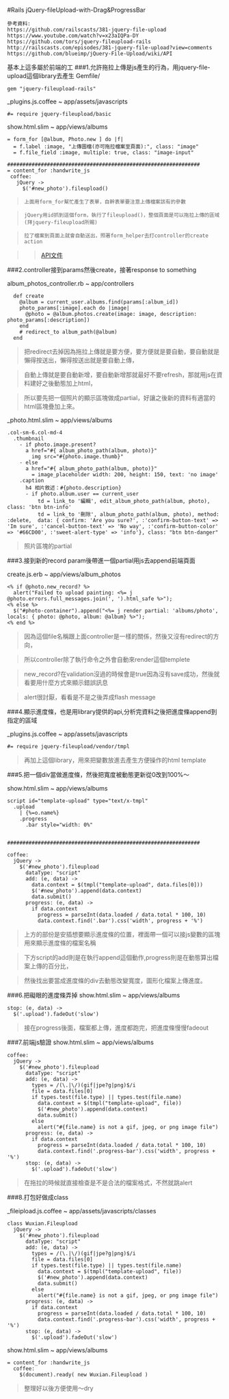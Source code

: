 #Rails jQuery-fileUpload-with-Drag&ProgressBar


```
參考資料:
https://github.com/railscasts/381-jquery-file-upload
https://www.youtube.com/watch?v=x23aIQPa-DY
https://github.com/tors/jquery-fileupload-rails
http://railscasts.com/episodes/381-jquery-file-upload?view=comments
https://github.com/blueimp/jQuery-File-Upload/wiki/API
```

基本上這多屬於前端的工
###1.允許拖拉上傳是js產生的行為，用jquery-file-upload這個library去產生
Gemfile/

```
gem "jquery-fileupload-rails"
```
_plugins.js.coffee ~ app/assets/javascripts

```
#= require jquery-fileupload/basic
```
show.html.slim ~ app/views/albums

```
= form_for [@album, Photo.new ] do |f|
  = f.label :image, "上傳圖檔(亦可拖拉檔案至頁面):", class: "image"
  = f.file_field :image, multiple: true, class: "image-input"

###############################################################
= content_for :handwrite_js
 coffee:
   jQuery ->
     $('#new_photo').fileupload()
```
>     上面用form_for幫忙產生了表單，自幹表單要注意上傳檔案該有的參數

>     jQuery用id抓到這個form，執行了fileupload()，整個頁面是可以拖拉上傳的區域(拜jquery-fileupload所賜)

>     拉了檔案到頁面上就會自動送出，照著form_helper去打controller的create action

>>    [API文件](https://github.com/blueimp/jQuery-File-Upload/wiki/API)

###2.controller接到params然後create，接著response to something

album_photos_controller.rb ~ app/controllers

```
  def create
    @album = current_user.albums.find(params[:album_id])
    photo_params[:image].each do |image|
      @photo = @album.photos.create(image: image, description: photo_params[:description])
    end
    # redirect_to album_path(@album)
  end
```
>   把redirect去掉因為拖拉上傳就是要方便，要方便就是要自動，要自動就是懶得按送出，懶得按送出就是要自動上傳，

>   自動上傳就是要自動新增，要自動新增那就最好不要refresh，那就用js在資料建好之後動態加上html，

>   所以要先把一個照片的顯示區塊做成partial，好讓之後新的資料有適當的html區塊疊加上來。

_photo.html.slim ~ app/views/albums

```
.col-sm-6.col-md-4
  .thumbnail
    - if photo.image.present?
      a href="#{ album_photo_path(album, photo)}"
        img src="#{photo.image.thumb}"
    - else
      a href="#{ album_photo_path(album, photo)}"
        = image_placeholder width: 200, height: 150, text: 'no image'
    .caption
      h4 相片敘述：#{photo.description}
      - if photo.album.user == current_user
          td = link_to '編輯', edit_album_photo_path(album, photo), class: 'btn btn-info'
          td = link_to '刪除', album_photo_path(album, photo), method: :delete,  data: { confirm: 'Are you sure?', :'confirm-button-text' => 'Im sure', :'cancel-button-text' => 'No way', :'confirm-button-color' => '#66CD00', :'sweet-alert-type' => 'info'}, class: "btn btn-danger"
```
>照片區塊的partial

###3.接到新的record param後帶進一個partial用js去append前端頁面

create.js.erb ~ app/views/album_photos

```
<% if @photo.new_record? %>
  alert("Failed to upload painting: <%= j @photo.errors.full_messages.join(', ').html_safe %>");
<% else %>
  $("#photo-container").append("<%= j render partial: 'albums/photo', locals: { photo: @photo, album: @album} %>");
<% end %>
```
>   因為這個file名稱跟上面controller是一樣的關係，然後又沒有redirect的方向，

>   所以controller除了執行命令之外會自動來render這個templete

>   new_record?在validation沒過的時候會是true因為沒有save成功，然後就看要用什麼方式來顯示錯誤訊息

>   alert很討厭，看看是不是之後弄成flash message

###4.顯示進度條，也是用library提供的api,分析完資料之後把進度條append到指定的區域

_plugins.js.coffee ~ app/assets/javascripts

```
#= require jquery-fileupload/vendor/tmpl
```
>   再加上這個library，用來把變數放進去產生方便操作的html template

###5.把一個div當做進度條，然後把寬度被動態更新從0改到100%～

show.html.slim ~ app/views/albums

```
script id="template-upload" type="text/x-tmpl"
  .upload
    | {%=o.name%}
    .progress
      .bar style="width: 0%"


###############################################################

coffee:
  jQuery ->
    $('#new_photo').fileupload
      dataType: "script"
      add: (e, data) ->
        data.context = $(tmpl("template-upload", data.files[0]))
        $('#new_photo').append(data.context)
        data.submit()
      progress: (e, data) ->
        if data.context
          progress = parseInt(data.loaded / data.total * 100, 10)
          data.context.find('.bar').css('width', progress + '%')
```

>   上方的部份是安插想要顯示進度條的位置，裡面帶一個可以接js變數的區塊用來顯示進度條的檔案名稱

>   下方script的add則是在執行append這個動作,progress則是在動態算出檔案上傳的百分比，

>   然後找出要當成進度條的div去動態改變寬度，圖形化檔案上傳進度。


###6.把礙眼的進度條弄掉
show.html.slim ~ app/views/albums

```
stop: (e, data) ->
  $('.upload').fadeOut('slow')
```
>   接在progress後面，檔案都上傳，進度都跑完，把進度條慢慢fadeout

###7.前端js驗證
show.html.slim ~ app/views/albums

```
coffee:
  jQuery ->
    $('#new_photo').fileupload
      dataType: "script"
      add: (e, data) ->
        types = /(\.|\/)(gif|jpe?g|png)$/i
        file = data.files[0]
        if types.test(file.type) || types.test(file.name)
          data.context = $(tmpl("template-upload", file))
          $('#new_photo').append(data.context)
          data.submit()
        else
          alert("#{file.name} is not a gif, jpeg, or png image file")
      progress: (e, data) ->
        if data.context
          progress = parseInt(data.loaded / data.total * 100, 10)
          data.context.find('.progress-bar').css('width', progress + '%')
      stop: (e, data) ->
        $('.upload').fadeOut('slow')

```

>   在拖拉的時候就直接檢查是不是合法的檔案格式，不然就跳alert

###8.打包好做成class

_fileipload.js.coffee ~ app/assets/javascripts/classes

```
class Wuxian.Fileupload
  jQuery ->
    $('#new_photo').fileupload
      dataType: "script"
      add: (e, data) ->
        types = /(\.|\/)(gif|jpe?g|png)$/i
        file = data.files[0]
        if types.test(file.type) || types.test(file.name)
          data.context = $(tmpl("template-upload", file))
          $('#new_photo').append(data.context)
          data.submit()
        else
          alert("#{file.name} is not a gif, jpeg, or png image file")
      progress: (e, data) ->
        if data.context
          progress = parseInt(data.loaded / data.total * 100, 10)
          data.context.find('.progress-bar').css('width', progress + '%')
      stop: (e, data) ->
        $('.upload').fadeOut('slow')

```

show.html.slim ~ app/views/albums

```
= content_for :handwrite_js
  coffee:
    $(document).ready( new Wuxian.Fileupload )
```
>   整理好以後方便使用～dry
